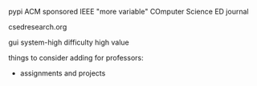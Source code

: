 pypi 
ACM sponsored 
IEEE "more variable"
COmputer Science ED journal

csedresearch.org 

gui system-high difficulty high value 

things to consider adding for professors: 
    
   - assignments and projects 
